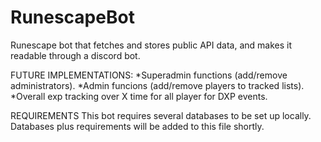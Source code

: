 # RunescapeBot
Runescape bot that fetches and stores public API data, and makes it readable through a discord bot.

FUTURE IMPLEMENTATIONS:
*Superadmin functions (add/remove administrators).
*Admin funcions (add/remove players to tracked lists).
*Overall exp tracking over X time for all player for DXP events.

REQUIREMENTS
This bot requires several databases to be set up locally. Databases plus requirements will be added to this file shortly.